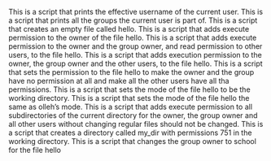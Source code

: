 This is  a script that prints the effective username of the current user.
This is a script that prints all the groups the current user is part of.
This is a script that creates an empty file called hello.
This is a script that adds execute permission to the owner of the file hello.
This is a script that adds execute permission to the owner and the group owner, and read permission to other users, to the file hello.
This is a script that adds execution permission to the owner, the group owner and the other users, to the file hello.
This is a script that sets the permission to the file hello to make the owner and the group have no permission at all and make all the other users have all tha permissions.
This is a script that sets the mode of the file hello to be the working directory.
This is a script that sets the mode of the file hello the same as olleh’s mode.
This is a script that adds execute permission to all subdirectories of the current directory for the owner, the group owner and all other users without changing regular files should not be changed.
This is a script that creates a directory called my_dir with permissions 751 in the working directory.
This is a script that changes the group owner to school for the file hello
